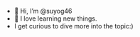 - 👋 Hi, I’m @suyog46
- 👀 I love learning new things.
- I get curious to dive more into the topic:)
  
<!---
suyog46/suyog46 is a ✨ special ✨ repository because its `README.md` (this file) appears on your GitHub profile.
You can click the Preview link to take a look at your changes.
--->

